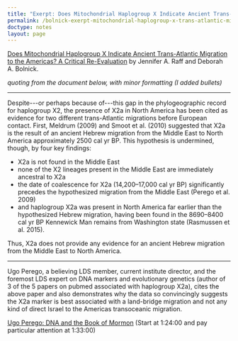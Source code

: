 ```yaml
---
title: "Exerpt: Does Mitochondrial Haplogroup X Indicate Ancient Trans-Atlantic Migration to the Americas? A Critical Re-Evaluation"
permalink: /bolnick-exerpt-mitochondrial-haplogroup-x-trans-atlantic-migration/
doctype: notes
layout: page
---
```


[Does Mitochondrial Haplogroup X Indicate Ancient Trans-Atlantic Migration to the Americas? A Critical Re-Evaluation](https://doi.org/10.1179/2055556315Z.00000000040) by Jennifer A. Raff and Deborah A. Bolnick.

_quoting from the document below, with minor formatting (I added bullets)_

---

Despite---or perhaps because of---this gap in the phylogeographic record for haplogroup X2, the presence of X2a in North America has been cited as evidence for two different trans-Atlantic migrations before European contact. First, Meldrum (2009) and Smoot et al. (2010) suggested that X2a is the result of an ancient Hebrew migration from the Middle East to North America approximately 2500 cal yr BP. This hypothesis is undermined, though, by four key findings:

* X2a is not found in the Middle East
* none of the X2 lineages present in the Middle East are immediately ancestral to X2a
* the date of coalescence for X2a (14,200–17,000 cal yr BP) significantly precedes the hypothesized migration from the Middle East (Perego et al. 2009)
* and haplogroup X2a was present in North America far earlier than the hypothesized Hebrew migration, having been found in the 8690–8400 cal yr BP Kennewick Man remains from Washington state (Rasmussen et al. 2015).

Thus, X2a does not provide any evidence for an ancient Hebrew migration from the Middle East to North America.

---

Ugo Perego, a believing LDS member, current institute director, and the foremost LDS expert on DNA markers and evolutionary genetics (author of 3 of the 5 papers on pubmed associated with haplogroup X2a), cites the above paper and also demonstrates why the data so convincingly suggests the X2a marker is best associated with a land-bridge migration and not any kind of direct Israel to the Americas transoceanic migration.

[Ugo Perego: DNA and the Book of Mormon](https://vimeo.com/202998094) (Start at 1:24:00 and pay particular attention at 1:33:00)
